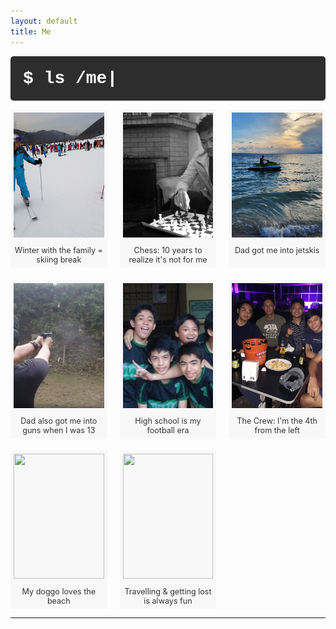 ```yaml
---
layout: default
title: Me
---
```


<style>
.gallery {
    display: grid;
    grid-template-columns: repeat(3, 1fr);
    gap: 20px;
}

.photo {
    background: #f8f8f8;
    padding: 5px;
    text-align: center;
    overflow: hidden;
    position: relative;
    cursor: pointer;
    transition: box-shadow 0.3s ease;
}

.photo img {
    width: 100%;
    height: 200px;
    object-fit: cover;
    transition: transform 0.3s ease;
}

.photo p {
    margin: 10px 0 0;
    font-size: 0.9em;
    color: #333;
}

.photo:hover {
    box-shadow: 0 8px 15px rgba(0,0,0,0.3);
}

.photo:hover img {
    transform: scale(1.05);
}

.photo:nth-child(3n+1) {
    border: 3px;
}
.photo:nth-child(3n+2) {
    border: 3px;
}
.photo:nth-child(3n+3) {
    border: 3px;
}

@media (max-width: 768px) {
    .gallery {
        /* 2 columns for tablets */
        grid-template-columns: repeat(2, 1fr); 
    }
    .photo img {
        /* adjust height for smaller screens */
        height: 150px; 
    }
}

/*mobile phone responsiveness*/
@media (max-width: 480px) {
    .gallery {
        /* 1 column for mobile phones */
        grid-template-columns: 1fr; 
    }
    .photo img {
        /* height for mobile screens */
        height: 200px; 
    }
}

.terminal {
    /* dark gray style similar to iTerm's default background */
    background-color: #2d2d2d; 
    padding: 20px;
    font-family: "Menlo", "Monaco", "Consolas", "Courier New", monospace;
    /* white  */
    color: #fff; 
    border-radius: 5px;
}

.terminal-text {
    margin: 0;
}

.cursor {
    display: inline-block;
     /* white */
    background-color: #fff;
    width: 8px;
    animation: blink 1s step-start 0s infinite;
}

@keyframes blink {
    50% {
        background-color: transparent;
    }
}
</style>

<div class="terminal">
        <h1 class="terminal-text">$ ls /me<span class="cursor">|</span></h1>
    </div>

<p></p>

<div class="gallery">
    <!-- row 1-->
    <div class="photo photo">
        <img src="/photos/me/family.jpg">
        <p>Winter with the family = skiing break</p>
    </div>
    <div class="photo photo-middle">
        <img src="/photos/me/chess.jpeg">
        <p>Chess: 10 years to realize it's not for me</p>
    </div>
    <div class="photo photo-right">
        <img src="/photos/me/jetski.jpeg">
        <p>Dad got me into jetskis</p>
    </div>
    <!-- row 2-->
    <div class="photo photo-left">
        <img src="/photos/me/guns.jpg">
        <p>Dad also got me into guns when I was 13</p>
    </div>
    <div class="photo photo-middle">
        <img src="/photos/me/football.jpg">
        <p>High school is my football era</p>
    </div>
    <div class="photo photo-left">
        <img src="/photos/me/gang.jpg">
        <p>The Crew: I'm the 4th from the left</p>
    </div>
    <div class="photo photo-middle">
        <img src="/photos/me/mydoggo.jpg">
        <p>My doggo loves the beach</p>
    </div>
    <div class="photo photo-right">
        <img src="/photos/me/lost.jpg">
        <p>Travelling & getting lost is always fun</p>
    </div>
</div>

---
